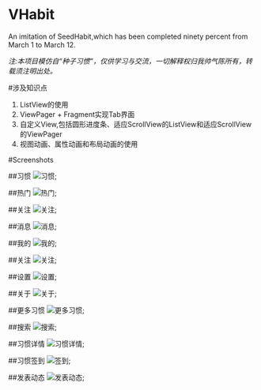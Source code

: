 # VHabit
An imitation of SeedHabit,which has been completed ninety percent from March 1 to March 12.

*注:本项目模仿自“种子习惯”，仅供学习与交流，一切解释权归我帅气陈所有，转载须注明出处。*

#涉及知识点

1. ListView的使用
2. ViewPager + Fragment实现Tab界面
3. 自定义View,包括圆形进度条、适应ScrollView的ListView和适应ScrollView的ViewPager
4. 视图动画、属性动画和布局动画的使用


#Screenshots

##习惯
![习惯](https://github.com/AmazingChen/VHabit-master/blob/master/images/Screenshot_2017-03-12-22-51-16-188.png);

##热门
![热门](https://github.com/AmazingChen/VHabit-master/blob/master/images/Screenshot_2017-03-12-22-51-29-173.png);

##关注
![关注](https://github.com/AmazingChen/VHabit-master/blob/master/images/Screenshot_2017-03-12-22-51-36-179.png);

##消息
![消息](https://github.com/AmazingChen/VHabit-master/blob/master/images/Screenshot_2017-03-12-22-51-48-394.png);

##我的
![我的](https://github.com/AmazingChen/VHabit-master/blob/master/images/Screenshot_2017-03-12-22-52-02-495.png);

##关注
![关注](https://github.com/AmazingChen/VHabit-master/blob/master/images/Screenshot_2017-03-12-22-52-32-611.png);

##设置
![设置](https://github.com/AmazingChen/VHabit-master/blob/master/images/Screenshot_2017-03-12-22-52-41-330.png);

##关于
![关于](https://github.com/AmazingChen/VHabit-master/blob/master/images/Screenshot_2017-03-12-22-52-50-480.png);

##更多习惯
![更多习惯](https://github.com/AmazingChen/VHabit-master/blob/master/images/Screenshot_2017-03-12-22-52-58-521.png);

##搜索
![搜索](https://github.com/AmazingChen/VHabit-master/blob/master/images/Screenshot_2017-03-12-22-53-07-605.png);

##习惯详情
![习惯详情](https://github.com/AmazingChen/VHabit-master/blob/master/images/Screenshot_2017-03-12-22-53-40-855.png);

##习惯签到
![签到](https://github.com/AmazingChen/VHabit-master/blob/master/images/Screenshot_2017-03-12-22-53-53-265.png);

##发表动态
![发表动态](https://github.com/AmazingChen/VHabit-master/blob/master/images/Screenshot_2017-03-12-22-53-49-170.png);

